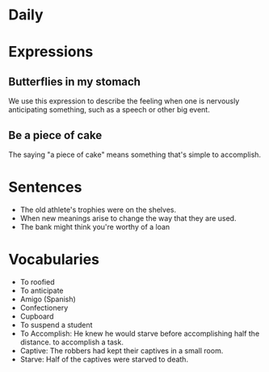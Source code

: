 # Daily

# Expressions

## Butterflies in my stomach

We use this expression to describe the feeling when one is nervously anticipating something, such as a speech or other big event.

## Be a piece of cake

The saying "a piece of cake" means something that's simple to accomplish.

# Sentences

- The old athlete's trophies were on the shelves.
- When new meanings arise to change the way that they are used.
- The bank might think you're worthy of a loan

# Vocabularies

- To roofied
- To anticipate
- Amigo (Spanish)
- Confectionery
- Cupboard
- To suspend a student
- To Accomplish: He knew he would starve before accomplishing half the distance. to accomplish a task.
- Captive: The robbers had kept their captives in a small room.
- Starve: Half of the captives were starved to death.